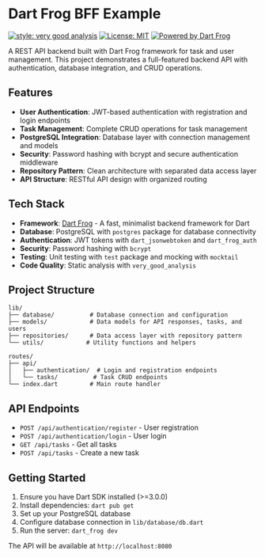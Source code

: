 # Dart Frog BFF Example

[![style: very good analysis][very_good_analysis_badge]][very_good_analysis_link]
[![License: MIT][license_badge]][license_link]
[![Powered by Dart Frog](https://img.shields.io/endpoint?url=https://tinyurl.com/dartfrog-badge)](https://dartfrog.vgv.dev)

A REST API backend built with Dart Frog framework for task and user management. This project demonstrates a full-featured backend API with authentication, database integration, and CRUD operations.

## Features

- **User Authentication**: JWT-based authentication with registration and login endpoints
- **Task Management**: Complete CRUD operations for task management
- **PostgreSQL Integration**: Database layer with connection management and models
- **Security**: Password hashing with bcrypt and secure authentication middleware
- **Repository Pattern**: Clean architecture with separated data access layer
- **API Structure**: RESTful API design with organized routing

## Tech Stack

- **Framework**: [Dart Frog](https://dartfrog.vgv.dev) - A fast, minimalist backend framework for Dart
- **Database**: PostgreSQL with `postgres` package for database connectivity
- **Authentication**: JWT tokens with `dart_jsonwebtoken` and `dart_frog_auth`
- **Security**: Password hashing with `bcrypt`
- **Testing**: Unit testing with `test` package and mocking with `mocktail`
- **Code Quality**: Static analysis with `very_good_analysis`

## Project Structure

```
lib/
├── database/          # Database connection and configuration
├── models/            # Data models for API responses, tasks, and users
├── repositories/      # Data access layer with repository pattern
└── utils/            # Utility functions and helpers

routes/
├── api/
│   ├── authentication/  # Login and registration endpoints
│   └── tasks/          # Task CRUD endpoints
└── index.dart         # Main route handler
```

## API Endpoints

- `POST /api/authentication/register` - User registration
- `POST /api/authentication/login` - User login
- `GET /api/tasks` - Get all tasks
- `POST /api/tasks` - Create a new task

## Getting Started

1. Ensure you have Dart SDK installed (>=3.0.0)
2. Install dependencies: `dart pub get`
3. Set up your PostgreSQL database
4. Configure database connection in `lib/database/db.dart`
5. Run the server: `dart_frog dev`

The API will be available at `http://localhost:8080`

[license_badge]: https://img.shields.io/badge/license-MIT-blue.svg
[license_link]: https://opensource.org/licenses/MIT
[very_good_analysis_badge]: https://img.shields.io/badge/style-very_good_analysis-B22C89.svg
[very_good_analysis_link]: https://pub.dev/packages/very_good_analysis